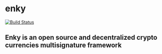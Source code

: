 # enky

[![Build Status](https://travis-ci.org/gmajoulet/enky.svg?branch=master)](https://travis-ci.org/gmajoulet/enky)

## Enky is an open source and decentralized crypto currencies multisignature framework
